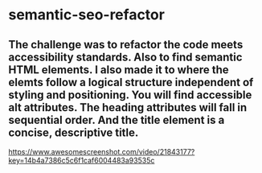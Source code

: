# semantic-seo-refactor

## The challenge was to refactor the code meets accessibility standards. Also to find semantic HTML elements. I also made it to where the elemts follow a logical structure independent of styling and positioning. You will find accessible alt attributes. The heading attributes will fall in sequential order. And the title element is a concise, descriptive title.

https://www.awesomescreenshot.com/video/21843177?key=14b4a7386c5c6f1caf6004483a93535c

